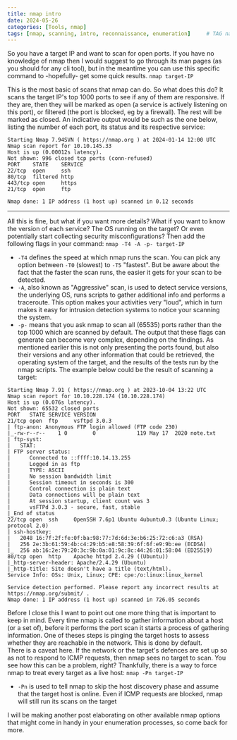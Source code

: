 ```yaml
---
title: nmap intro
date: 2024-05-26
categories: [Tools, nmap]
tags: [nmap, scanning, intro, reconnaissance, enumeration]     # TAG names should always be lowercase
---
```


So you have a target IP and want to scan for open ports.
If you have no knowledge of nmap then I would suggest to go through its man pages (as you should for any cli tool), but in the meantime you can use this specific command to -hopefully- get some quick results.
`nmap target-IP`

This is the most basic of scans that nmap can do.
So what does this do?
It scans the target IP's top 1000 ports to see if any of them are responsive.  If they are, then they will be marked as open (a service is actively listening on this port), or filtered (the port is blocked, eg by a firewall).  The rest will be marked as closed.
An indicative output would be such as the one below, listing the number of each port, its status and its respective service:
```terminal
Starting Nmap 7.94SVN ( https://nmap.org ) at 2024-01-14 12:00 UTC
Nmap scan report for 10.10.145.33
Host is up (0.00012s latency).
Not shown: 996 closed tcp ports (conn-refused)
PORT    STATE    SERVICE
22/tcp  open     ssh
80/tcp  filtered http
443/tcp open     https
21/tcp  open     ftp

Nmap done: 1 IP address (1 host up) scanned in 0.12 seconds
```

---
All this is fine, but what if you want more details?
What if you want to know the version of each service?  The OS running on the target?  Or even potentially start collecting security misconfigurations?
Then add the following flags in your command: 
`nmap -T4 -A -p- target-IP`

- `-T4` defines the speed at which nmap runs the scan.  You can pick any option between `-T0` (slowest) to `-T5` "fastest".  But be aware about the fact that the faster the scan runs, the easier it gets for your scan to be detected.  
- `-A`, also known as "Aggressive" scan, is used to detect service versions, the underlying OS, runs scripts to gather additional info and performs a traceroute.  This option makes your activities very "loud", which in turn makes it easy for intrusion detection systems to notice your scanning the system.
- `-p-` means that you ask nmap to scan all (65535) ports rather than the top 1000 which are scanned by default.
The output that these flags can generate can become very complex, depending on the findings.  As mentioned earlier this is not only presenting the ports found, but also their versions and any other information that could be retrieved, the operating system of the target, and the results of the tests run by the nmap scripts.
The example below could be the result of scanning a target:
```
Starting Nmap 7.91 ( https://nmap.org ) at 2023-10-04 13:22 UTC
Nmap scan report for 10.10.228.174 (10.10.228.174)
Host is up (0.076s latency).
Not shown: 65532 closed ports
PORT   STATE SERVICE VERSION
21/tcp open  ftp     vsftpd 3.0.3
| ftp-anon: Anonymous FTP login allowed (FTP code 230)
|_-rw-r--r--    1 0        0             119 May 17  2020 note.txt
| ftp-syst: 
|   STAT: 
| FTP server status:
|      Connected to ::ffff:10.14.13.255
|      Logged in as ftp
|      TYPE: ASCII
|      No session bandwidth limit
|      Session timeout in seconds is 300
|      Control connection is plain text
|      Data connections will be plain text
|      At session startup, client count was 3
|      vsFTPd 3.0.3 - secure, fast, stable
|_End of status
22/tcp open  ssh     OpenSSH 7.6p1 Ubuntu 4ubuntu0.3 (Ubuntu Linux; protocol 2.0)
| ssh-hostkey: 
|   2048 16:7f:2f:fe:0f:ba:98:77:7d:6d:3e:b6:25:72:c6:a3 (RSA)
|   256 2e:3b:61:59:4b:c4:29:b5:e8:58:39:6f:6f:e9:9b:ee (ECDSA)
|_  256 ab:16:2e:79:20:3c:9b:0a:01:9c:8c:44:26:01:58:04 (ED25519)
80/tcp open  http    Apache httpd 2.4.29 ((Ubuntu))
|_http-server-header: Apache/2.4.29 (Ubuntu)
|_http-title: Site doesn't have a title (text/html).
Service Info: OSs: Unix, Linux; CPE: cpe:/o:linux:linux_kernel

Service detection performed. Please report any incorrect results at https://nmap.org/submit/ .
Nmap done: 1 IP address (1 host up) scanned in 726.05 seconds
```

Before I close this I want to point out one more thing that is important to keep in mind.
Every time nmap is called to gather information about a host (or a set of), before it performs the port scan it starts a process of gathering information.  One of theses steps is pinging the target hosts to assess whether they are reachable in the network.   This is done by default.  
There is a caveat here.  If the network or the target's defences are set up so as not to respond to ICMP requests, then nmap sees no target to scan.  You see how this can be a problem, right?
Thankfully, there is a way to force nmap to treat every target as a live host:
`nmap -Pn target-IP`
- `-Pn` is used to tell nmap to skip the host discovery phase and assume that the target host is online.  Even if ICMP requests are blocked, nmap will still run its scans on the target

I will be making another post elaborating on other available nmap options that might come in handy in your enumeration processes, so come back for more.

